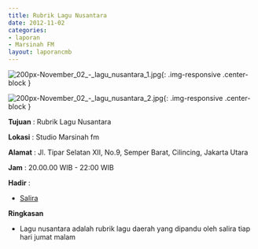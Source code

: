 ```yaml
---
title: Rubrik Lagu Nusantara 
date: 2012-11-02
categories:
- laporan
- Marsinah FM
layout: laporancmb
---
```



![200px-November_02_-_lagu_nusantara_1.jpg](/uploads/200px-November_02_-_lagu_nusantara_1.jpg){: .img-responsive .center-block }

![200px-November_02_-_lagu_nusantara_2.jpg](/uploads/200px-November_02_-_lagu_nusantara_2.jpg){: .img-responsive .center-block }


**Tujuan** : Rubrik Lagu Nusantara 

**Lokasi** : Studio Marsinah fm 

**Alamat** : Jl. Tipar Selatan XII, No.9, Semper Barat, Cilincing, Jakarta Utara 

**Jam** : 20.00.00 WIB - 22:00 WIB 

**Hadir** :
* [Salira](http://wiki.ciptamedia.org/wiki/Salira)

**Ringkasan**  
* Lagu nusantara adalah rubrik lagu daerah yang dipandu oleh salira tiap hari jumat malam
